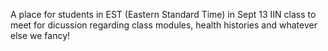 A place for students in EST (Eastern Standard Time) in Sept 13 IIN class to meet for dicussion regarding class modules, health histories and whatever else we fancy!